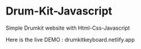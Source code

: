 # Drum-Kit-Javascript
Simple Drumkit website with Html-Css-Javascript

Here is the live DEMO : drumkitkeyboard.netlify.app

